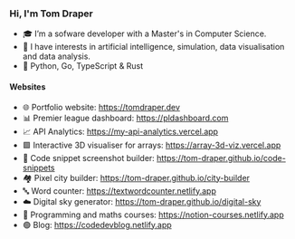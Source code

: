 ### Hi, I'm Tom Draper
- 🎓 I’m a sofware developer with a Master's in Computer Science.
- 👀 I have interests in artificial intelligence, simulation, data visualisation and data analysis.
- 💙 Python, Go, TypeScript & Rust
#### Websites
- 🌐 Portfolio website:                    https://tomdraper.dev
- 📊 Premier league dashboard: https://pldashboard.com
- 📈 API Analytics: https://my-api-analytics.vercel.app
- 🟩 Interactive 3D visualiser for arrays:                 https://array-3d-viz.vercel.app
- 📸 Code snippet screenshot builder: https://tom-draper.github.io/code-snippets
- 🏘️ Pixel city builder:                  https://tom-draper.github.io/city-builder
- 🔤 Word counter: https://textwordcounter.netlify.app
- ☁️ Digital sky generator: https://tom-draper.github.io/digital-sky
- 📖 Programming and maths courses:       https://notion-courses.netlify.app
- 🟢 Blog:                                https://codedevblog.netlify.app

